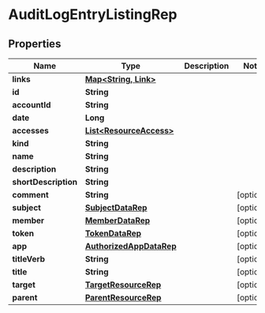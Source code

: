 

# AuditLogEntryListingRep


## Properties

Name | Type | Description | Notes
------------ | ------------- | ------------- | -------------
**links** | [**Map&lt;String, Link&gt;**](Link.md) |  | 
**id** | **String** |  | 
**accountId** | **String** |  | 
**date** | **Long** |  | 
**accesses** | [**List&lt;ResourceAccess&gt;**](ResourceAccess.md) |  | 
**kind** | **String** |  | 
**name** | **String** |  | 
**description** | **String** |  | 
**shortDescription** | **String** |  | 
**comment** | **String** |  |  [optional]
**subject** | [**SubjectDataRep**](SubjectDataRep.md) |  |  [optional]
**member** | [**MemberDataRep**](MemberDataRep.md) |  |  [optional]
**token** | [**TokenDataRep**](TokenDataRep.md) |  |  [optional]
**app** | [**AuthorizedAppDataRep**](AuthorizedAppDataRep.md) |  |  [optional]
**titleVerb** | **String** |  |  [optional]
**title** | **String** |  |  [optional]
**target** | [**TargetResourceRep**](TargetResourceRep.md) |  |  [optional]
**parent** | [**ParentResourceRep**](ParentResourceRep.md) |  |  [optional]



